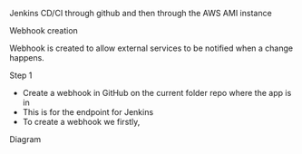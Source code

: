 Jenkins CD/CI through github and then through the AWS AMI instance 

Webhook creation 

Webhook is created to allow external services to be notified when a change happens.

Step 1 

- Create a webhook in GitHub on the current folder repo where the app is in
- This is for the endpoint for Jenkins 
- To create a webhook we firstly, 

Diagram
